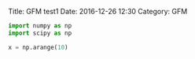 Title: GFM test1
Date: 2016-12-26 12:30
Category: GFM

```python
import numpy as np
import scipy as np

x = np.arange(10)
```
